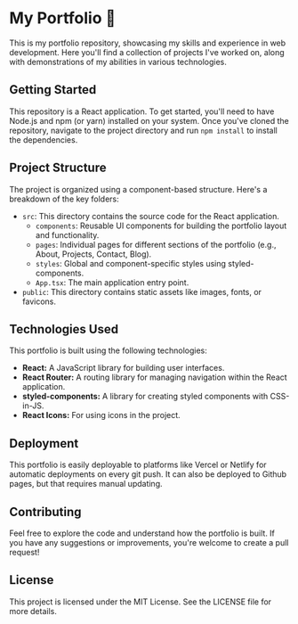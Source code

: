 # My Portfolio 🚀

This is my portfolio repository, showcasing my skills and experience in web development. Here you'll find a collection of projects I've worked on, along with demonstrations of my abilities in various technologies.

## Getting Started

This repository is a React application. To get started, you'll need to have Node.js and npm (or yarn) installed on your system. Once you've cloned the repository, navigate to the project directory and run `npm install` to install the dependencies.

## Project Structure

The project is organized using a component-based structure. Here's a breakdown of the key folders:

*   `src`: This directory contains the source code for the React application.
    *   `components`: Reusable UI components for building the portfolio layout and functionality.
    *   `pages`: Individual pages for different sections of the portfolio (e.g., About, Projects, Contact, Blog).
    *   `styles`: Global and component-specific styles using styled-components.
    *   `App.tsx`: The main application entry point.
*   `public`: This directory contains static assets like images, fonts, or favicons.

## Technologies Used

This portfolio is built using the following technologies:

*   **React:** A JavaScript library for building user interfaces.
*   **React Router:** A routing library for managing navigation within the React application.
*   **styled-components:** A library for creating styled components with CSS-in-JS.
*   **React Icons:** For using icons in the project.

## Deployment

This portfolio is easily deployable to platforms like Vercel or Netlify for automatic deployments on every git push. It can also be deployed to Github pages, but that requires manual updating.

## Contributing

Feel free to explore the code and understand how the portfolio is built. If you have any suggestions or improvements, you're welcome to create a pull request!

## License

This project is licensed under the MIT License. See the LICENSE file for more details.